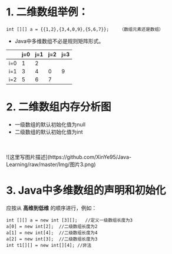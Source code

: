 # 1. 二维数组举例：
```
int [][] a = {{1,2},{3,4,0,9},{5,6,7}};    （数组元素还是数组）
```

* Java中多维数组不必是规则矩阵形式。

| 	|j=0 |	j=1 |	j=2 |	j=3|
|----|----|----|----|----|
|i=0 |	1	| 2 |   |   |		
|i=1 |	3 |	4 |	0 |	9 |
|i=2 |	5 |	6 |	7 |	  | 

# 2. 二维数组内存分析图
* 一级数组的默认初始化值为null
* 二级数组的默认初始化值为int

<br />
<br />
![这里写图片描述](https://github.com/XinYe95/Java-Learning/raw/master/Img/图片3.png)
 
# 3. Java中多维数组的声明和初始化
应按从 **高维到低维** 的顺序进行，例如：
```
int [][] a = new int [3][];   //定义一级数组长度为3
a[0] = new int[2];  //二级数组长度为2
a[1] = new int[4];  //二级数组长度为4
a[2] = new int[3];  //二级数组长度为3
int t1[][] = new int[][4]; //非法
```
